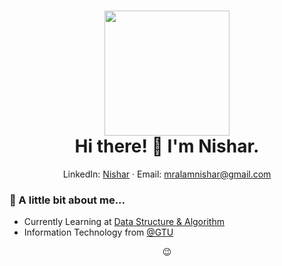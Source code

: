 <!-- Header -->
<h1 align="center">
  <img src="https://user-images.githubusercontent.com/32605754/87495507-938d0580-c61f-11ea-997c-8a3da7998c45.png" width="200"></img> <!-- Avatar -->
  <br>
  Hi there! 👋 I'm Nishar.
</h1>

<p align="center">
  LinkedIn: <a href="https://www.linkedin.com/in/nishar-alam-bab812211/">Nishar</a> &middot;
  Email: <a href="mailto:mralamnishar@gmail.com">mralamnishar@gmail.com</a>
</p>

### 👀 A little bit about me...

* Currently Learning at [Data Structure & Algorithm]()
* Information Technology  from [@GTU](https://www.gtu.ac.in/)



<!-- Footer -->
<p align="center">😉</p>
